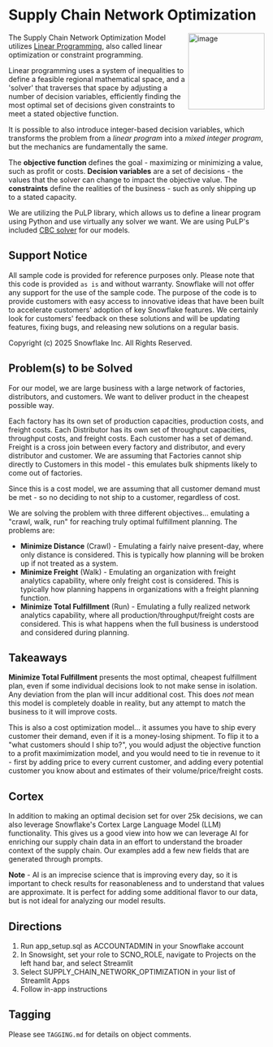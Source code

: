 # Supply Chain Network Optimization

<a href="https://emerging-solutions-toolbox.streamlit.app/">
    <img src="https://github.com/user-attachments/assets/aa206d11-1d86-4f32-8a6d-49fe9715b098" alt="image" width="150" align="right";">
</a>

The Supply Chain Network Optimization Model utilizes [Linear Programming](https://en.wikipedia.org/wiki/Linear_programming), also called linear optimization or constraint programming.

Linear programming uses a system of inequalities to define a feasible regional mathematical space, and a 'solver' that traverses that space by adjusting a number of decision variables, efficiently finding the most optimal set of decisions given constraints to meet a stated objective function.

It is possible to also introduce integer-based decision variables, which transforms the problem from a *linear program* into a *mixed integer program*, but the mechanics are fundamentally the same.

The **objective function** defines the goal - maximizing or minimizing a value, such as profit or costs.
**Decision variables** are a set of decisions - the values that the solver can change to impact the objective value.
The **constraints** define the realities of the business - such as only shipping up to a stated capacity.

We are utilizing the PuLP library, which allows us to define a linear program using Python and use virtually any solver we want.  We are using PuLP's included [CBC solver](https://github.com/coin-or/Cbc) for our models.

## Support Notice

All sample code is provided for reference purposes only. Please note that this code is
provided `as is` and without warranty. Snowflake will not offer any support for the use
of the sample code. The purpose of the code is to provide customers with easy access to
innovative ideas that have been built to accelerate customers' adoption of key
Snowflake features. We certainly look for customers' feedback on these solutions and
will be updating features, fixing bugs, and releasing new solutions on a regular basis.

Copyright (c) 2025 Snowflake Inc. All Rights Reserved.

## Problem(s) to be Solved
For our model, we are large business with a large network of factories, distributors, and customers.  We want to deliver product in the cheapest possible way.

Each factory has its own set of production capacities, production costs, and freight costs.  Each Distributor has its own set of throughput capacities, throughput costs, and freight costs.  Each customer has a set of demand.  Freight is a cross join between every factory and distributor, and every distributor and customer.  We are assuming that Factories cannot ship directly to Customers in this model - this emulates bulk shipments likely to come out of factories.

Since this is a cost model, we are assuming that all customer demand must be met - so no deciding to not ship to a customer, regardless of cost.

We are solving the problem with three different objectives... emulating a "crawl, walk, run" for reaching truly optimal fulfillment planning.  The problems are:

- **Minimize Distance** (Crawl) - Emulating a fairly naive present-day, where only distance is considered.  This is typically how planning will be broken up if not treated as a system.
- **Minimize Freight** (Walk) - Emulating an organization with freight analytics capability, where only freight cost is considered.  This is typically how planning happens in organizations with a freight planning function.
- **Minimize Total Fulfillment** (Run) - Emulating a fully realized network analytics capability, where all production/throughput/freight costs are considered.  This is what happens when the full business is understood and considered during planning.

## Takeaways
**Minimize Total Fulfillment** presents the most optimal, cheapest fulfillment plan, even if some individual decisions look to not make sense in isolation.  Any deviation from the plan will incur additional cost.  This does *not* mean this model is completely doable in reality, but any attempt to match the business to it will improve costs.

This is also a cost optimization model... it assumes you have to ship every customer their demand, even if it is a money-losing shipment.  To flip it to a "what customers should I ship to?", you would adjust the objective function to a profit maximimization model, and you would need to tie in revenue to it - first by adding price to every current customer, and adding every potential customer you know about and estimates of their volume/price/freight costs.

## Cortex

In addition to making an optimal decision set for over 25k decisions, we can also leverage Snowflake's Cortex Large Language Model (LLM) functionality.  This gives us a good view into how we can leverage AI for enriching our supply chain data in an effort to understand the broader context of the supply chain.  Our examples add a few new fields that are generated through prompts.

**Note** - AI is an imprecise science that is improving every day, so it is important to check results for reasonableness and to understand that values are approximate.  It is perfect for adding some additional flavor to our data, but is not ideal for analyzing our model results.

## Directions

1. Run app_setup.sql as ACCOUNTADMIN in your Snowflake account
2. In Snowsight, set your role to SCNO_ROLE, navigate to Projects on the left hand bar, and select Streamlit
3. Select SUPPLY_CHAIN_NETWORK_OPTIMIZATION in your list of Streamlit Apps
4. Follow in-app instructions

## Tagging

Please see `TAGGING.md` for details on object comments.
